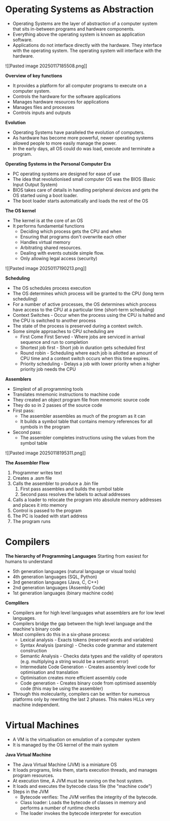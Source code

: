 # Operating Systems as Abstraction

- Operating Systems are the layer of abstraction of a computer system that sits in-between programs and hardware components. 
- Everything above the operating system is known as application software. 
- Applications do not interface directly with the hardware. They interface with the operating system. The operating system will interface with the hardware. 

![[Pasted image 20250117185508.png]]

**Overview of key functions**

- It provides a platform for all computer programs to execute on a computer system. 
- Controls the hardware for the software applications
- Manages hardware resources for applications
- Manages files and processes
- Controls inputs and outputs

**Evolution**

- Operating Systems have paralleled the evolution of computers.
- As hardware has become more powerful, newer operating systems allowed people to more easily manage the power. 
- In the early days, all OS could do was load, execute and terminate a program. 

**Operating Systems in the Personal Computer Era**

- PC operating systems are designed for ease of use
- The idea that revolutionised small computer OS was the BIOS (Basic Input Output System)
- BIOS takes care of details in handling peripheral devices and gets the OS started using a boot loader. 
- The boot loader starts automatically and loads the rest of the OS

**The OS kernel**

- The kernel is at the core of an OS
- It performs fundamental functions
	- Deciding which process gets the CPU and when
	- Ensuring that programs don't overwrite each other
	- Handles virtual memory
	- Arbitrating shared resources. 
	- Dealing with events outside simple flow. 
	- Only allowing legal access (security)

![[Pasted image 20250117190213.png]]

**Scheduling**

- The OS schedules process execution
- The OS determines which process will be granted to the CPU (long term scheduling)
- For a number of active processes, the OS determines which process have access to the CPU at a particular time (short-term scheduling)
- Context Switches - Occur when the process using the CPU is halted and the CPU is switched to another process
- The state of the process is preserved during a context switch. 
- Some simple approaches to CPU scheduling are
	- First Come First Served - Where jobs are serviced in arrival sequence and run to completion
	- Shortest job first - Short job in duration gets scheduled first
	- Round robin - Scheduling where each job is allotted an amount of CPU time and a context switch occurs when this time expires. 
	- Priority scheduling - Delays a job with lower priority when a higher priority job needs the CPU

**Assemblers**

- Simplest of all programming tools
- Translates mnemonic instructions to machine code
- They created an object program file from mnemonic source code
- They do so in 2 passes of the source code
- First pass:
	- The assembler assembles as much of the program as it can
	- It builds a symbol table that contains memory references for all symbols in the program
- Second pass:
	- The assembler completes instructions using the values from the symbol table

![[Pasted image 20250118195311.png]]

**The Assembler Flow**

1) Programmer writes text
2) Creates a .asm file
3) Calls the assembler to produce a .bin file
	1) First pass assembles and builds the symbol table
	2) Second pass resolves the labels to actual addresses
4) Calls a loader to relocate the program into absolute memory addresses and places it into memory
5) Control is passed to the program
6) The PC is loaded with start address
7) The program runs

# Compilers

**The hierarchy of Programming Languages**
Starting from easiest for humans to understand

- 5th generation languages (natural language or visual tools)
- 4th generation languages (SQL, Python)
- 3rd generation languages (Java, C, C++)
- 2nd generation languages (Assembly Code)
- 1st generation languages (binary machine code)

**Complilers**

- Compilers are for high level languages what assemblers are for low level languages. 
- Compilers bridge the gap between the high level language and the machine's binary code
- Most compilers do this in a six-phase process:
	- Lexical analysis - Exacts tokens (reserved words and variables)
	- Syntax Analysis (parsing) - Checks code grammar and statement construction
	- Semantic Analysis - Checks data types and the validity of operators (e.g. multiplying a string would be a semantic error)
	- Intermediate Code Generation - Creates assembly level code for optimisation and translation
	- Optimisation creates more efficient assembly code
	- Code generation - Creates binary code from optimised assembly code (this may be using the assembler)
- Through this molecularity, compilers can be written for numerous platforms only by rewriting the last 2 phases. This makes HLLs very machine independent. 

# Virtual Machines

- A VM is the virtualisation on emulation of a computer system
- It is managed by the OS kernel of the main system

**Java Virtual Machine**

- The Java Virtual Machine (JVM) is a miniature OS
- It loads programs, links them, starts execution threads, and manages program resources. 
- At execution time, A JVM must be running on the host system. 
- It loads and executes the bytecode class file (the "machine code")
- Steps in the JVM
	- Bytecode verifies: The JVM verifies the integrity of the bytecode. 
	- Class loader: Loads the bytecode of classes in memory and performs a number of runtime checks
	- The loader invokes the bytecode interpreter for execution